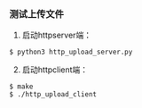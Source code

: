 ### 测试上传文件

1. 启动httpserver端：

```
$ python3 http_upload_server.py
```

2. 启动httpclient端：

```
$ make
$ ./http_upload_client
```
